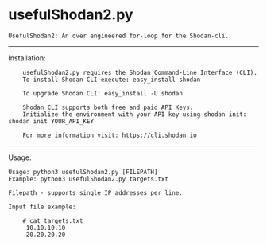 # usefulShodan2.py

	UsefulShodan2: An over engineered for-loop for the Shodan-cli.

***  
Installation:

		usefulShodan2.py requires the Shodan Command-Line Interface (CLI). 
		To install Shodan CLI execute: easy_install shodan
	
		To upgrade Shodan CLI: easy_install -U shodan
	
		Shodan CLI supports both free and paid API Keys.
		Initialize the environment with your API key using shodan init: shodan init YOUR_API_KEY

		For more information visit: https://cli.shodan.io
***
Usage:

	Usage: python3 usefulShodan2.py [FILEPATH]
 	Example: python3 usefulShodan2.py targets.txt

 	Filepath - supports single IP addresses per line.

 	Input file example:

		# cat targets.txt
		 10.10.10.10
		 20.20.20.20
